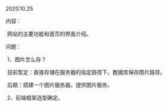 2020.10.25

内容：

​	网站的主要功能和首页的界面介绍。

问题：

​	1、图片怎么存？

​		目前暂定：直接存储在服务器的指定路径下。数据库保存图片路径。

​		后期：搭建一个图片服务器。提供图片服务。

​	2、前端框架选型确定。

​	